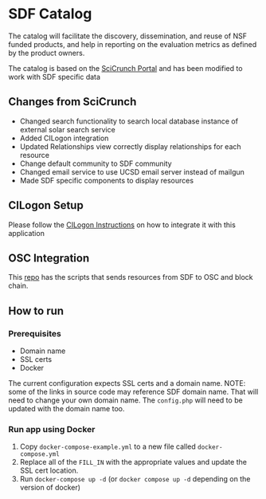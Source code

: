 # SDF Catalog

The catalog will facilitate the discovery, dissemination, and reuse of NSF funded products, and help in reporting on the evaluation metrics as defined by the product owners.

The catalog is based on the [SciCrunch Portal](https://github.com/SciCrunch/SciCrunch-Portal) and has been modified to work with SDF specific data

## Changes from SciCrunch
- Changed search functionality to search local database instance of external solar search service
- Added CILogon integration
- Updated Relationships view correctly display relationships for each resource
- Change default community to SDF community
- Changed email service to use UCSD email server instead of mailgun
- Made SDF specific components to display resources


## CILogon Setup
Please follow the [CILogon Instructions](https://www.cilogon.org/oidc) on how to integrate it with this application

## OSC Integration
This [repo](https://github.com/OpenScienceChain/Catalog-CLU) has the scripts that sends resources from SDF to OSC and block chain.

## How to run 

### Prerequisites  
- Domain name
- SSL certs 
- Docker

The current configuration expects SSL certs and a domain name. 
NOTE: some of the links in source code may reference SDF domain name. That will need to change your own domain name. The `config.php` will need to be updated with the domain name too.

### Run app using Docker
1. Copy `docker-compose-example.yml` to a new file called `docker-compose.yml`
2. Replace all of the `FILL_IN`  with the appropriate values and update the SSL cert location.
3. Run `docker-compose up -d` (or `docker compose up -d` depending on the version of docker) 
